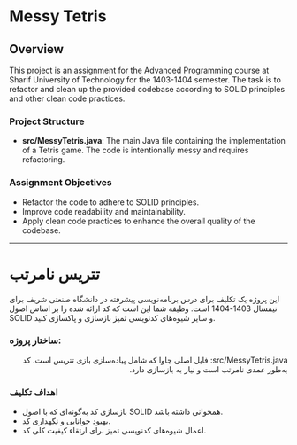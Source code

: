 # Messy Tetris

## Overview
This project is an assignment for the Advanced Programming course at Sharif University of Technology for the 1403-1404 semester. The task is to refactor and clean up the provided codebase according to SOLID principles and other clean code practices.

### Project Structure
- **src/MessyTetris.java**: The main Java file containing the implementation of a Tetris game. The code is intentionally messy and requires refactoring.

### Assignment Objectives
- Refactor the code to adhere to SOLID principles.
- Improve code readability and maintainability.
- Apply clean code practices to enhance the overall quality of the codebase.

---



# تتریس نامرتب

این پروژه یک تکلیف برای درس برنامه‌نویسی پیشرفته در دانشگاه صنعتی شریف برای نیمسال 1403-1404 است. وظیفه شما این است که کد ارائه شده را بر اساس اصول SOLID و سایر شیوه‌های کدنویسی تمیز بازسازی و پاکسازی کنید.

### ساختار پروژه:
<div dir="rtl">
src/MessyTetris.java: فایل اصلی جاوا که شامل پیاده‌سازی بازی تتریس است. کد به‌طور عمدی نامرتب است و نیاز به بازسازی دارد.
</div>

### اهداف تکلیف
- بازسازی کد به‌گونه‌ای که با اصول SOLID همخوانی داشته باشد.
- بهبود خوانایی و نگهداری کد.
- اعمال شیوه‌های کدنویسی تمیز برای ارتقاء کیفیت کلی کد.
